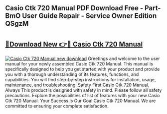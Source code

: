 ## Casio Ctk 720 Manual PDF Download Free - Part-BmO User Guide Repair - Service Owner Edition QSgzM

# <h2><a href="http://bc23434.oget.top/?id=Casio+Ctk+720+Manual">🔗Download New 👉🔴 Casio Ctk 720 Manual</a></h2>

[![Casio Ctk 720 Manual new download](https://i.imgur.com/5g1atiW.png)](http://bc23434.oget.top/?id=Casio+Ctk+720+Manual)
Greetings and welcome to the user manual for your newly assembled Casio Ctk 720 Manual. This manual is specifically designed to help you get started with your product and provide you with a thorough understanding of its features, functions, and capabilities. You will find step-by-step instructions for installation, usage, maintenance, and troubleshooting. Safety First Casio Ctk 720 Manual, Always This product is designed with safety in mind. Please follow all safety precautions. Explore the possibilities of list of features with your new Casio Ctk 720 Manual. Your Success is Our Goal Casio Ctk 720 Manual. We are committed to ensuring your complete satisfaction.
